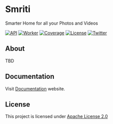 # Smriti 

Smarter Home for all your Photos and Videos

[![API](https://github.com/prabhuomkar/smriti/actions/workflows/api.yaml/badge.svg)](https://github.com/prabhuomkar/smriti/actions/workflows/api.yaml)
[![Worker](https://github.com/prabhuomkar/smriti/actions/workflows/worker.yaml/badge.svg)](https://github.com/prabhuomkar/smriti/actions/workflows/worker.yaml)
[![Coverage](https://codecov.io/gh/prabhuomkar/smriti/branch/master/graph/badge.svg?token=cRgVsMJsJj)](https://codecov.io/gh/prabhuomkar/smriti) 
[![License](https://img.shields.io/github/license/prabhuomkar/smriti)](LICENSE) 
[![Twitter](https://img.shields.io/twitter/follow/smritihq?style=social)](https://twitter.com/smritihq)

## About

TBD

## Documentation

Visit [Documentation](https://smriti.omkar.xyz) website.

## License

This project is licensed under [Apache License 2.0](LICENSE)